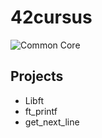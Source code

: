 # 42cursus

![Common Core]([./images/Common%20Core.jpg](https://github.com/Jake-LJH/42SG-Core/raw/main/images/Common%20Core.jpg)https://github.com/Jake-LJH/42SG-Core/raw/main/images/Common%20Core.jpg)   

## Projects
- Libft 
- ft_printf
- get_next_line
